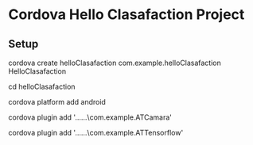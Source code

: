 # Cordova Hello Clasafaction Project
## Setup
cordova create helloClasafaction com.example.helloClasafaction HelloClasafaction

cd helloClasafaction

cordova platform add android

cordova plugin add '..\..\..\com.example.ATCamara'

cordova plugin add '..\..\..\com.example.ATTensorflow'

